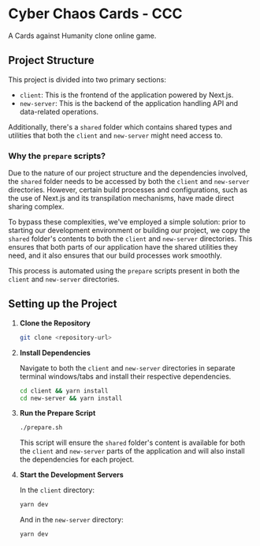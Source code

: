 
# Cyber Chaos Cards - CCC

A Cards against Humanity clone online game.

## Project Structure

This project is divided into two primary sections:

- `client`: This is the frontend of the application powered by Next.js.
- `new-server`: This is the backend of the application handling API and data-related operations.

Additionally, there's a `shared` folder which contains shared types and utilities that both the `client` and `new-server` might need access to.

### Why the `prepare` scripts?

Due to the nature of our project structure and the dependencies involved, the `shared` folder needs to be accessed by both the `client` and `new-server` directories. However, certain build processes and configurations, such as the use of Next.js and its transpilation mechanisms, have made direct sharing complex.

To bypass these complexities, we've employed a simple solution: prior to starting our development environment or building our project, we copy the `shared` folder's contents to both the `client` and `new-server` directories. This ensures that both parts of our application have the shared utilities they need, and it also ensures that our build processes work smoothly.

This process is automated using the `prepare` scripts present in both the `client` and `new-server` directories.

## Setting up the Project

1. **Clone the Repository**

   ```bash
   git clone <repository-url>
   ```

2. **Install Dependencies**

   Navigate to both the `client` and `new-server` directories in separate terminal windows/tabs and install their respective dependencies.

   ```bash
   cd client && yarn install
   cd new-server && yarn install
   ```

3. **Run the Prepare Script**


    ```bash
    ./prepare.sh
    ```

   This script will ensure the `shared` folder's content is available for both the `client` and `new-server` parts of the application and will also install the dependencies for each project.

4. **Start the Development Servers**

   In the `client` directory:

   ```bash
   yarn dev
   ```

   And in the `new-server` directory:

   ```bash
   yarn dev
   ```
